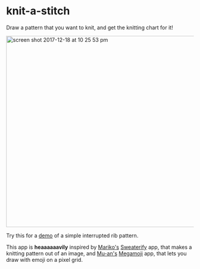 # knit-a-stitch

Draw a pattern that you want to knit, and get the knitting chart for it!

<img width="513" alt="screen shot 2017-12-18 at 10 25 53 pm" src="https://user-images.githubusercontent.com/1369170/34143639-93547ce0-e442-11e7-98e4-63d489fdfd67.png">

Try this for a [demo](https://meowni.ca/knit-a-stitch/#SzIgUDIgSzIgUDIgSzIgUDIgSzIgUDIKSzE2ClIxClIyClIxClIyClAxNgpSMgo=) of a simple interrupted
rib pattern.

This app is **heaaaaaavily** inspired by [Mariko's](https://twitter.com/kosamari)
[Sweaterify](https://kosamari.github.io/sweaterify/) app, that makes a
knitting pattern out of an image, and [Mu-an's](https://twitter.com/muanchiou)
[Megamoji](http://megamoji.muan.co/) app, that lets you draw with emoji
on a pixel grid.
